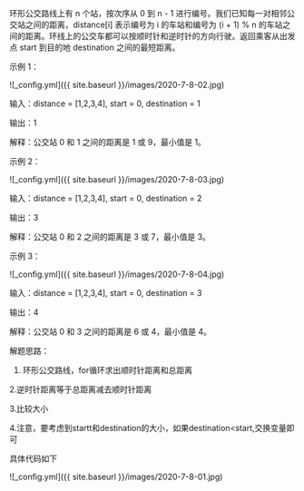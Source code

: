 环形公交路线上有 n 个站，按次序从 0 到 n - 1 进行编号。我们已知每一对相邻公交站之间的距离，distance[i] 表示编号为 i 的车站和编号为 (i + 1) % n 的车站之间的距离。环线上的公交车都可以按顺时针和逆时针的方向行驶。返回乘客从出发点 start 到目的地 destination 之间的最短距离。

示例 1：

![_config.yml]({{ site.baseurl }}/images/2020-7-8-02.jpg)

输入：distance = [1,2,3,4], start = 0, destination = 1

输出：1

解释：公交站 0 和 1 之间的距离是 1 或 9，最小值是 1。
 

示例 2：

![_config.yml]({{ site.baseurl }}/images/2020-7-8-03.jpg)

输入：distance = [1,2,3,4], start = 0, destination = 2

输出：3

解释：公交站 0 和 2 之间的距离是 3 或 7，最小值是 3。
 

示例 3：

![_config.yml]({{ site.baseurl }}/images/2020-7-8-04.jpg)

输入：distance = [1,2,3,4], start = 0, destination = 3

输出：4

解释：公交站 0 和 3 之间的距离是 6 或 4，最小值是 4。

解题思路：

1. 环形公交路线，for循环求出顺时针距离和总距离

2.逆时针距离等于总距离减去顺时针距离

3.比较大小

4.注意，要考虑到startt和destination的大小，如果destination<start,交换变量即可

具体代码如下

![_config.yml]({{ site.baseurl }}/images/2020-7-8-01.jpg)
